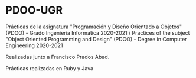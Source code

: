 # PDOO-UGR
Prácticas de la asignatura "Programación y Diseño Orientado a Objetos" (PDOO) - Grado Ingeniería Informática 2020-2021 / Practices of the subject "Object Oriented Programming and Design" (PDOO) - Degree in Computer Engineering 2020-2021

Realizadas junto a Francisco Prados Abad.

Prácticas realizadas en Ruby y Java
